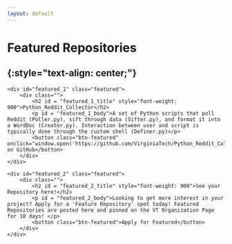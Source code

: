 ```yaml
---
layout: default
---
```


# **Featured Repositories**
{:style="text-align: center;"}
---
<div class="flex-grid-featured">

	<div id="featured_1" class="featured">
		<div class="">
			<h2 id = "featured_1_title" style="font-weight: 900">Python_Reddit_Collector</h2>
			<p id = "featured_1_body">A set of Python scripts that poll Reddit (Poller.py), sift through data (Sifter.py), and format it into a WordDoc (Creator.py). Interaction between user and script is typically done through the custom shell (Definer.py)</p>
			<button class="btn-featured" onclick="window.open('https://github.com/VirginiaTech/Python_Reddit_Collector')">See on GitHub</button>
		</div>
	</div>

	<div id="featured_2" class="featured">
		<div class="">
			<h2 id = "featured_2_title" style="font-weight: 900">See your Repository here!</h2>
			<p id = "featured_2_body">Looking to get more interest in your project? Apply for a 'Feature Repository' spot today! Featured Repositories are posted here and pinned on the VT Organization Page for 10 days! </p> 
			<button class="btn-featured">Apply for Featured</button>
		</div>
	</div>
<!--
	<div id="featured_3" class="featured">
		<div class="">
			<h2 id = "featured_3_title" style="font-weight: 900"></h2>
			<p id = "featured_3_body"></p> 
			<button class="btn-featured"></button>
		</div>
	</div>
-->
</div>

<div class="flex-grid-featured">
<!--
	<div id="featured_4" class="featured">
		<div class="">
			<h2 id = "featured_4_title" style="font-weight: 900"></h2>
			<p id = "featured_4_body"></p> 
			<button class="btn-featured"></button>
		</div>
	</div>

	<div id="featured_4" class="featured">
		<div class="">
			<h2 id = "featured_4_title" style="font-weight: 900"></h2>
			<p id = "featured_4_body"></p> 
			<button class="btn-featured"></button>
		</div>
	</div>
-->
</div>

More information on feature repositories can be found here.
---

